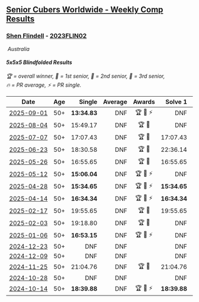 <style>table {white-space: nowrap;}</style>
<link rel="stylesheet" type="text/css" href="/scw-comp/css/flags.css" />

## [Senior Cubers Worldwide - Weekly Comp Results](/scw-comp/results/)
### [Shen Flindell](README.md) - [2023FLIN02](https://www.worldcubeassociation.org/persons/2023FLIN02?event=555bf)

<i class="flag flag-AU" />&nbsp;Australia

#### 5x5x5 Blindfolded Results

<span style="white-space: nowrap;">🏆 = overall winner</span>, <span style="white-space: nowrap;">🥇 = 1st senior</span>, <span style="white-space: nowrap;">🥈 = 2nd senior</span>, <span style="white-space: nowrap;">🥉 = 3rd senior</span>, <span style="white-space: nowrap;">🔥 = PR average</span>, <span style="white-space: nowrap;">⚡ = PR single</span>.

| Date | Age | Single | Average | Awards | Solve 1 | Solve 2 | Solve 3 | Video |
| :--: | :--: | --: | --: | :--: | --: | --: | --: | :-- |
| [2025-09-01](../../results/2025-09-01/555bf.md) | 50+ | **13:34.83** | DNF | 🏆 🥇 ⚡ | DNF | 14:20.69 | **13:34.83** | [Desktop](https://www.facebook.com/events/2034621967348093/permalink/2038794486930841) / [Mobile](https://m.facebook.com/events/2034621967348093?view=permalink&id=2038794486930841) |
| [2025-08-04](../../results/2025-08-04/555bf.md) | 50+ | 15:49.17 | DNF | 🏆 🥇 | DNF | 15:49.17 | DNF | [Desktop](https://www.facebook.com/events/4232800123710448/permalink/4245980502392410) / [Mobile](https://m.facebook.com/events/4232800123710448?view=permalink&id=4245980502392410) |
| [2025-07-07](../../results/2025-07-07/555bf.md) | 50+ | 17:07.43 | DNF | 🏆 🥇 | 17:07.43 | DNF | DNF | [Desktop](https://www.facebook.com/events/1420769135914941/permalink/1426815698643618) / [Mobile](https://m.facebook.com/events/1420769135914941?view=permalink&id=1426815698643618) |
| [2025-06-23](../../results/2025-06-23/555bf.md) | 50+ | 18:30.58 | DNF | 🏆 🥇 | 22:36.14 | DNF | 18:30.58 | [Desktop](https://www.facebook.com/events/1227102092228403/permalink/1233236934948252) / [Mobile](https://m.facebook.com/events/1227102092228403?view=permalink&id=1233236934948252) |
| [2025-05-26](../../results/2025-05-26/555bf.md) | 50+ | 16:55.65 | DNF | 🏆 🥇 | 16:55.65 | DNF | DNF | [Desktop](https://www.facebook.com/events/1664747170892797/permalink/1671079393592908) / [Mobile](https://m.facebook.com/events/1664747170892797?view=permalink&id=1671079393592908) |
| [2025-05-12](../../results/2025-05-12/555bf.md) | 50+ | **15:06.04** | DNF | 🏆 🥇 ⚡ | DNF | 17:08.41 | **15:06.04** | [Desktop](https://www.facebook.com/events/1722619755355276/permalink/1724703448480240) / [Mobile](https://m.facebook.com/events/1722619755355276?view=permalink&id=1724703448480240) |
| [2025-04-28](../../results/2025-04-28/555bf.md) | 50+ | **15:34.65** | DNF | 🏆 🥇 ⚡ | **15:34.65** | DNF | DNF | [Desktop](https://www.facebook.com/events/1232268805133816/permalink/1240638147630215) / [Mobile](https://m.facebook.com/events/1232268805133816?view=permalink&id=1240638147630215) |
| [2025-04-14](../../results/2025-04-14/555bf.md) | 50+ | **16:34.34** | DNF | 🏆 🥇 ⚡ | **16:34.34** | DNF | DNF | [Desktop](https://www.facebook.com/events/992681989239035/permalink/999682321872335) / [Mobile](https://m.facebook.com/events/992681989239035?view=permalink&id=999682321872335) |
| [2025-02-17](../../results/2025-02-17/555bf.md) | 50+ | 19:55.65 | DNF | 🏆 🥇 | 19:55.65 | DNF | DNF | [Desktop](https://www.facebook.com/745394767/videos/1147941746497936) / [Mobile](https://m.facebook.com/745394767/videos/1147941746497936) |
| [2025-02-03](../../results/2025-02-03/555bf.md) | 50+ | 19:18.80 | DNF | 🏆 🥇 | DNF | DNF | 19:18.80 | [Desktop](https://www.facebook.com/745394767/videos/470431752805462) / [Mobile](https://m.facebook.com/745394767/videos/470431752805462) |
| [2025-01-06](../../results/2025-01-06/555bf.md) | 50+ | **16:53.15** | DNF | 🏆 🥇 ⚡ | DNF | **16:53.15** | DNF | [Desktop](https://www.facebook.com/745394767/videos/924223706556949) / [Mobile](https://m.facebook.com/745394767/videos/924223706556949) |
| [2024-12-23](../../results/2024-12-23/555bf.md) | 50+ | DNF | DNF |  | DNF | DNF | DNF | [Desktop](https://www.facebook.com/events/585513520866394/permalink/594590629958683) / [Mobile](https://m.facebook.com/events/585513520866394?view=permalink&id=594590629958683) |
| [2024-12-09](../../results/2024-12-09/555bf.md) | 50+ | DNF | DNF |  | DNF | DNF | DNF | [Desktop](https://www.facebook.com/events/553095514206807/permalink/554453674070991) / [Mobile](https://m.facebook.com/events/553095514206807?view=permalink&id=554453674070991) |
| [2024-11-25](../../results/2024-11-25/555bf.md) | 50+ | 21:04.76 | DNF | 🏆 🥇 | 21:04.76 | DNF | DNF | [Desktop](https://www.facebook.com/745394767/videos/546743111673122) / [Mobile](https://m.facebook.com/745394767/videos/546743111673122) |
| [2024-10-28](../../results/2024-10-28/555bf.md) | 50+ | DNF | DNF |  | DNF | DNF | DNF | [Desktop](https://www.facebook.com/events/955936316357414/permalink/956707679613611) / [Mobile](https://m.facebook.com/events/955936316357414?view=permalink&id=956707679613611) |
| [2024-10-14](../../results/2024-10-14/555bf.md) | 50+ | **18:39.88** | DNF | 🏆 🥇 ⚡ | **18:39.88** | DNF | DNF | [Desktop](https://www.facebook.com/745394767/videos/852088886726850) / [Mobile](https://m.facebook.com/745394767/videos/852088886726850) |


<!-- Global site tag (gtag.js) - Google Analytics -->
<script async src="https://www.googletagmanager.com/gtag/js?id=UA-86348435-3"></script>
<script>window.dataLayer = window.dataLayer || []; function gtag() {dataLayer.push(arguments);} gtag('js', new Date()); gtag('config', 'UA-86348435-3');</script>
